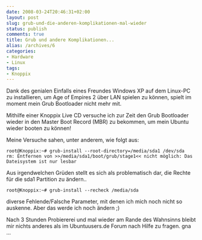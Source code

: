 ```yaml
---
date: 2008-03-24T20:46:31+02:00
layout: post
slug: grub-und-die-anderen-komplikationen-mal-wieder
status: publish
comments: true
title: Grub und andere Komplikationen...
alias: /archives/6
categories:
- Hardware
- Linux
tags:
- Knoppix
---
```


Dank des genialen Einfalls eines Freundes Windows XP auf dem Linux-PC zu installieren,
um Age of Empires 2 über LAN spielen zu können, spielt im moment mein Grub Bootloader nicht mehr mit.

Mithilfe einer Knoppix Live CD versuche ich zur Zeit den Grub Bootloader wieder in den Master Boot Record (MBR)
zu bekommen, um mein Ubuntu wieder booten zu können!

Meine Versuche sahen, unter anderem, wie folgt aus:

```	
root@Knoppix:~# grub-install --root-directory=/media/sda1 /dev/sda
rm: Entfernen von >>/media/sda1/boot/grub/stage1<< nicht möglich: Das Dateisystem ist nur lesbar
```	

Aus irgendwelchen Grüden stellt es sich als problematisch dar, die Rechte für die sda1 Partition zu ändern..

```	
root@Knoppix:~# grub-install --recheck /media/sda
```	

diverse Fehlende/Falsche Parameter, mit denen ich mich noch nicht so auskenne. Aber das werde ich noch ändern ;)

Nach 3 Stunden Probiererei und mal wieder am Rande des Wahnsinns bleibt mir nichts anderes als im Ubuntuusers.de Forum nach Hilfe zu fragen.
gna ...
